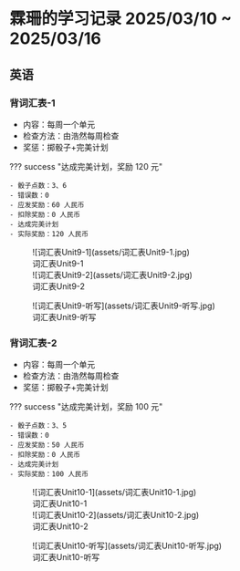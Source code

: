 # 霖珊的学习记录 2025/03/10 ~ 2025/03/16

## 英语

### 背词汇表-1

- 内容：每周一个单元
- 检查方法：由浩然每周检查
- 奖惩：掷骰子+完美计划

??? success "达成完美计划，奖励 120 元"

    - 骰子点数：3、6
    - 错误数：0
    - 应发奖励：60 人民币
    - 扣除奖励：0 人民币
    - 达成完美计划
    - 实际奖励：120 人民币

<figure markdown>
  ![词汇表Unit9-1](assets/词汇表Unit9-1.jpg)
  <figcaption><div class=normal_font>词汇表Unit9-1<div></figcaption>
  ![词汇表Unit9-2](assets/词汇表Unit9-2.jpg)
  <figcaption><div class=normal_font>词汇表Unit9-2<div></figcaption>
</figure>


<figure markdown>
  ![词汇表Unit9-听写](assets/词汇表Unit9-听写.jpg)
  <figcaption><div class=normal_font>词汇表Unit9-听写<div></figcaption>
</figure>

### 背词汇表-2

- 内容：每周一个单元
- 检查方法：由浩然每周检查
- 奖惩：掷骰子+完美计划

??? success "达成完美计划，奖励 100 元"

    - 骰子点数：3、5
    - 错误数：0
    - 应发奖励：50 人民币
    - 扣除奖励：0 人民币
    - 达成完美计划
    - 实际奖励：100 人民币

<figure markdown>
  ![词汇表Unit10-1](assets/词汇表Unit10-1.jpg)
  <figcaption><div class=normal_font>词汇表Unit10-1<div></figcaption>
  ![词汇表Unit10-2](assets/词汇表Unit10-2.jpg)
  <figcaption><div class=normal_font>词汇表Unit10-2<div></figcaption>
</figure>


<figure markdown>
  ![词汇表Unit10-听写](assets/词汇表Unit10-听写.jpg)
  <figcaption><div class=normal_font>词汇表Unit10-听写<div></figcaption>
</figure>


<style>
    .normal_font {
        font-style: normal;
    }
</style>
